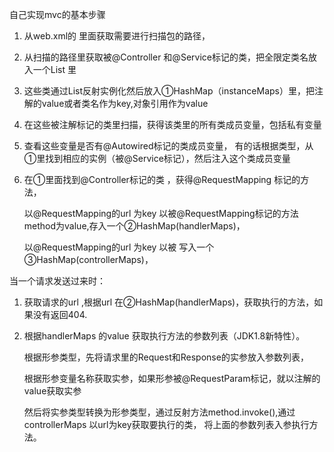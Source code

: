  自己实现mvc的基本步骤

1.  从web.xml的 <servlet>里面获取需要进行扫描包的路径，

2. 从扫描的路径里获取被@Controller 和@Service标记的类，把全限定类名放入一个List 里

3. 这些类通过List反射实例化然后放入​①HashMap（instanceMaps）里，把注解的value或者类名作为key,对象引用作为value

4. 在这些被注解标记的类里扫描，获得该类里的所有类成员变量，包括私有变量

5. 查看这些变量是否有@Autowired标记的类成员变量， 有的话根据类型，从①里找到相应的实例（被@Service标记），然后注入这个类成员变量

6. 在①里面找到@Controller标记的类 ，获得@RequestMapping 标记的方法，

   以@RequestMapping的url 为key   以被@RequestMapping标记的方法method为value,存入一个②HashMap(handlerMaps)，

   以@RequestMapping的url 为key   以被 写入一个 ③HashMap(controllerMaps)，

   



当一个请求发送过来时：

1. 获取请求的url ,根据url  在②HashMap(handlerMaps)，获取执行的方法，如果没有返回404.

2. 根据handlerMaps 的value  获取执行方法的参数列表（JDK1.8新特性）。

    根据形参类型，先将请求里的Request和Response的实参放入参数列表，

    根据形参变量名称获取实参，如果形参被@RequestParam标记，就以注解的value获取实参

    然后将实参类型转换为形参类型，通过反射方法method.invoke(),通过controllerMaps 以url为key获取要执行的类， 将上面的参数列表入参执行方法。
